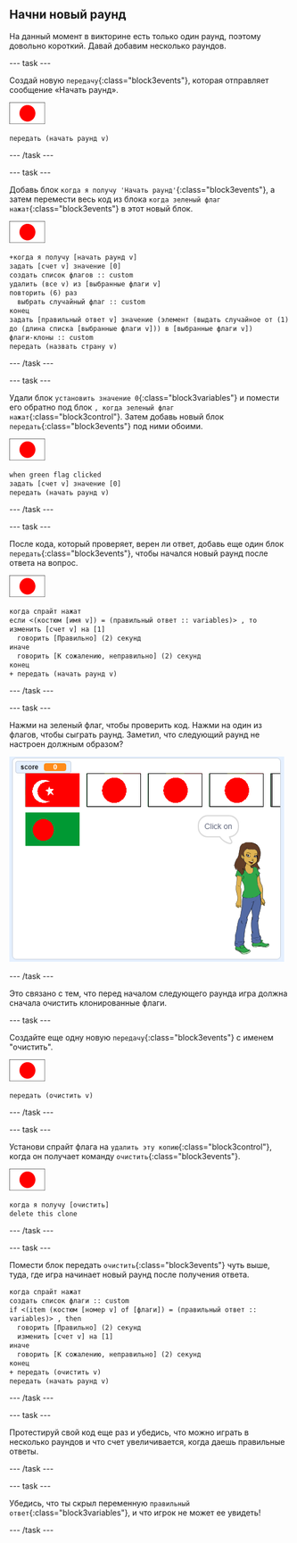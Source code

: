 ## Начни новый раунд

На данный момент в викторине есть только один раунд, поэтому довольно короткий. Давай добавим несколько раундов.

--- task ---

Создай новую `передачу`{:class="block3events"}, которая отправляет сообщение «Начать раунд».

![Спрайт флага](images/flag-sprite.png)

```blocks3
передать (начать раунд v)
```

--- /task ---

--- task ---

Добавь блок `когда я получу 'Начать раунд'`{:class="block3events"}, а затем перемести весь код из блока `когда зеленый флаг нажат`{:class="block3events"} в этот новый блок.

![Спрайт флага](images/flag-sprite.png)

```blocks3
+когда я получу [начать раунд v]
задать [счет v] значение [0]
создать список флагов :: custom
удалить (все v) из [выбранные флаги v]
повторить (6) раз 
  выбрать случайный флаг :: custom
конец
задать [правильный ответ v] значение (элемент (выдать случайное от (1) до (длина списка [выбранные флаги v])) в [выбранные флаги v])
флаги-клоны :: custom
передать (назвать страну v)
```

--- /task ---

--- task ---

Удали блок `установить значение 0`{:class="block3variables"} и помести его обратно под блок `, когда зеленый флаг нажат`{:class="block3control"}. Затем добавь новый блок `передать`{:class="block3events"} под ними обоими.

![Спрайт флага](images/flag-sprite.png)

```blocks3
when green flag clicked
задать [счет v] значение [0]
передать (начать раунд v)
```

--- /task ---

--- task ---

После кода, который проверяет, верен ли ответ, добавь еще один блок `передать`{:class="block3events"}, чтобы начался новый раунд после ответа на вопрос.

![Спрайт флага](images/flag-sprite.png)

```blocks3
когда спрайт нажат
если <(костюм [имя v]) = (правильный ответ :: variables)> , то 
изменить [счет v] на [1]
  говорить [Правильно] (2) секунд
иначе 
  говорить [К сожалению, неправильно] (2) секунд
конец
+ передать (начать раунд v)
```

--- /task ---

--- task ---

Нажми на зеленый флаг, чтобы проверить код. Нажми на один из флагов, чтобы сыграть раунд. Заметил, что следующий раунд не настроен должным образом?

![Следующий раунд не работает](images/next-round-does-not-work.png)

--- /task ---

Это связано с тем, что перед началом следующего раунда игра должна сначала очистить клонированные флаги.

--- task ---

Создайте еще одну новую `передачу`{:class="block3events"} с именем "очистить".

![Спрайт флага](images/flag-sprite.png)

```blocks3
передать (очистить v)
```

--- /task ---

--- task ---

Установи спрайт флага на `удалить эту копию`{:class="block3control"}, когда он получает команду `очистить`{:class="block3events"}.

![Спрайт флага](images/flag-sprite.png)

```blocks3
когда я получу [очистить]
delete this clone
```

--- /task ---

--- task ---

Помести блок передать `очистить`{:class="block3events"} чуть выше, туда, где игра начинает новый раунд после получения ответа.

```blocks3
когда спрайт нажат
создать список флаги :: custom
if <(item (костюм [номер v] of [флаги]) = (правильный ответ :: variables)> , then 
  говорить [Правильно] (2) секунд
  изменить [счет v] на [1]
иначе 
  говорить [К сожалению, неправильно] (2) секунд
конец
+ передать (очистить v)
передать (начать раунд v)
```

--- /task ---

--- task ---

Протестируй свой код еще раз и убедись, что можно играть в несколько раундов и что счет увеличивается, когда даешь правильные ответы.

--- /task ---

--- task ---

Убедись, что ты скрыл переменную `правильный ответ`{:class="block3variables"}, и что игрок не может ее увидеть!

--- /task ---